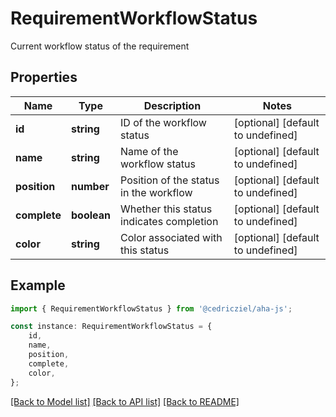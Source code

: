 # RequirementWorkflowStatus

Current workflow status of the requirement

## Properties

Name | Type | Description | Notes
------------ | ------------- | ------------- | -------------
**id** | **string** | ID of the workflow status | [optional] [default to undefined]
**name** | **string** | Name of the workflow status | [optional] [default to undefined]
**position** | **number** | Position of the status in the workflow | [optional] [default to undefined]
**complete** | **boolean** | Whether this status indicates completion | [optional] [default to undefined]
**color** | **string** | Color associated with this status | [optional] [default to undefined]

## Example

```typescript
import { RequirementWorkflowStatus } from '@cedricziel/aha-js';

const instance: RequirementWorkflowStatus = {
    id,
    name,
    position,
    complete,
    color,
};
```

[[Back to Model list]](../README.md#documentation-for-models) [[Back to API list]](../README.md#documentation-for-api-endpoints) [[Back to README]](../README.md)
